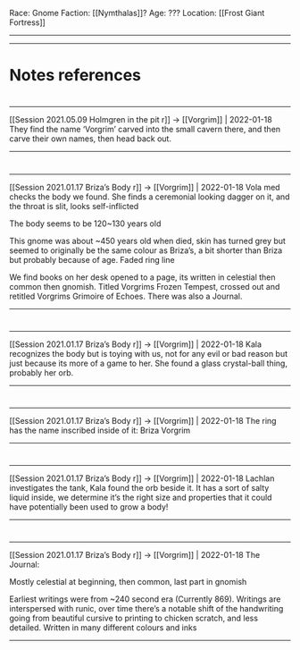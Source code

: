 Race: Gnome
Faction: [[Nymthalas]]?
Age: ???
Location: [[Frost Giant Fortress]]



---
---
# Notes references

#
---

[[Session 2021.05.09 Holmgren in the pit r]] -> [[Vorgrim]] | 2022-01-18
They find the name ‘Vorgrim’ carved into the small cavern there, and then carve their own names, then head back out.

---


#
---

[[Session 2021.01.17 Briza’s Body r]] -> [[Vorgrim]] | 2022-01-18
Vola med checks the body we found. She finds a ceremonial looking dagger on it, and the throat is slit, looks self-inflicted

The body seems to be 120~130 years old

This gnome was about ~450 years old when died, skin has turned grey but seemed to originally be the same colour as Briza’s, a bit shorter than Briza but probably because of age. Faded ring line

We find books on her desk opened to a page, its written in celestial then common then gnomish. Titled Vorgrims Frozen Tempest, crossed out and retitled Vorgrims Grimoire of Echoes. There was also a Journal.

---


#
---

[[Session 2021.01.17 Briza’s Body r]] -> [[Vorgrim]] | 2022-01-18
Kala recognizes the body but is toying with us, not for any evil or bad reason but just because its more of a game to her. She found a glass crystal-ball thing, probably her orb.

---


#
---

[[Session 2021.01.17 Briza’s Body r]] -> [[Vorgrim]] | 2022-01-18
The ring has the name inscribed inside of it: Briza Vorgrim

---


#
---

[[Session 2021.01.17 Briza’s Body r]] -> [[Vorgrim]] | 2022-01-18
Lachlan investigates the tank, Kala found the orb beside it. It has a sort of salty liquid inside, we determine it’s the right size and properties that it could have potentially been used to grow a body!

---


#
---

[[Session 2021.01.17 Briza’s Body r]] -> [[Vorgrim]] | 2022-01-18
The Journal:

Mostly celestial at beginning, then common, last part in gnomish

Earliest writings were from ~240 second era (Currently 869). Writings are interspersed with runic, over time there’s a notable shift of the handwriting going from beautiful cursive to printing to chicken scratch, and less detailed. Written in many different colours and inks

---
